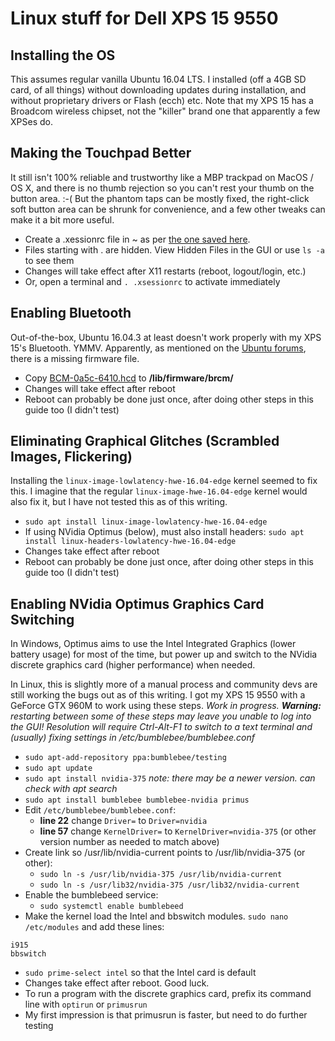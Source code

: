 # Linux stuff for Dell XPS 15 9550

## Installing the OS
This assumes regular vanilla Ubuntu 16.04 LTS. I installed (off a 4GB SD card, of all things) without downloading updates during installation, and without proprietary drivers or Flash (ecch) etc. Note that my XPS 15 has a Broadcom wireless chipset, not the "killer" brand one that apparently a few XPSes do.

## Making the Touchpad Better
It still isn't 100% reliable and trustworthy like a MBP trackpad on MacOS / OS X, and there is no thumb rejection so you can't rest your thumb on the button area. :-( But the phantom taps can be mostly fixed, the right-click soft button area can be shrunk for convenience, and a few other tweaks can make it a bit more useful.

- Create a .xessionrc file in ~ as per [the one saved here]( Linux-XPS-15/dot-xsessionrc ).
- Files starting with . are hidden. View Hidden Files in the GUI or use `ls -a` to see them
- Changes will take effect after X11 restarts (reboot, logout/login, etc.)
- Or, open a terminal and `. .xsessionrc` to activate immediately

## Enabling Bluetooth
Out-of-the-box, Ubuntu 16.04.3 at least doesn't work properly with my XPS 15's Bluetooth. YMMV. Apparently, as mentioned on the [Ubuntu forums](https://ubuntuforums.org/showthread.php?t=2317843), there is a missing firmware file.
- Copy [BCM-0a5c-6410.hcd]( Linux-XPS-15/BCM-0a5c-6410.hcd ) to **/lib/firmware/brcm/**
- Changes will take effect after reboot
- Reboot can probably be done just once, after doing other steps in this guide too (I didn't test)

## Eliminating Graphical Glitches (Scrambled Images, Flickering)
Installing the `linux-image-lowlatency-hwe-16.04-edge` kernel seemed to fix this. I imagine that the regular `linux-image-hwe-16.04-edge` kernel would also fix it, but I have not tested this as of this writing.

- `sudo apt install linux-image-lowlatency-hwe-16.04-edge`
- If using NVidia Optimus (below), must also install headers: `sudo apt install linux-headers-lowlatency-hwe-16.04-edge`
- Changes take effect after reboot
- Reboot can probably be done just once, after doing other steps in this guide too (I didn't test)

## Enabling NVidia Optimus Graphics Card Switching
In Windows, Optimus aims to use the Intel Integrated Graphics (lower battery usage) for most of the time, but power up and switch to the NVidia discrete graphics card (higher performance) when needed.

In Linux, this is slightly more of a manual process and community devs are still working the bugs out as of this writing. I got my XPS 15 9550 with a GeForce GTX 960M to work using these steps. *Work in progress. **Warning:** restarting between some of these steps may leave you unable to log into the GUI! Resolution will require Ctrl-Alt-F1 to switch to a text terminal and (usually) fixing settings in /etc/bumblebee/bumblebee.conf*

- `sudo apt-add-repository ppa:bumblebee/testing`
- `sudo apt update`
- `sudo apt install nvidia-375` *note: there may be a newer version. can check with apt search*
- `sudo apt install bumblebee bumblebee-nvidia primus`
- Edit `/etc/bumblebee/bumblebee.conf`:
  - **line 22** change `Driver=` to `Driver=nvidia`
  - **line 57** change `KernelDriver=` to `KernelDriver=nvidia-375` (or other version number as needed to match above)
- Create link so /usr/lib/nvidia-current points to /usr/lib/nvidia-375 (or other):
  - `sudo ln -s /usr/lib/nvidia-375 /usr/lib/nvidia-current`
  - `sudo ln -s /usr/lib32/nvidia-375 /usr/lib32/nvidia-current`
- Enable the bumblebeed service:
  - `sudo systemctl enable bumblebeed`
- Make the kernel load the Intel and bbswitch modules. `sudo nano /etc/modules` and add these lines:
```
i915
bbswitch
```
- `sudo prime-select intel` so that the Intel card is default
- Changes take effect after reboot. Good luck.
- To run a program with the discrete graphics card, prefix its command line with `optirun` or `primusrun`
- My first impression is that primusrun is faster, but need to do further testing
